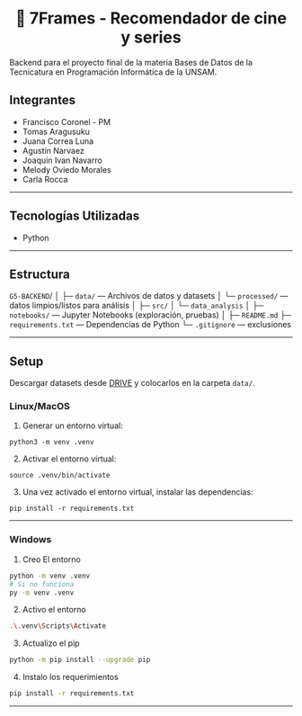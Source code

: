 # <center>🎥 7Frames  - Recomendador de cine y series

Backend para el proyecto final de la materia Bases de Datos de la Tecnicatura en Programación Informática de la UNSAM.

## Integrantes
* Francisco Coronel - PM
* Tomas Aragusuku
* Juana Correa Luna
* Agustín Narvaez
* Joaquin Ivan Navarro
* Melody Oviedo Morales
* Carla Rocca

---
## Tecnologías Utilizadas
* Python

---
## Estructura
`G5-BACKEND`/
│
├─ `data/`                         — Archivos de datos y datasets
│     └─ `processed/`                — datos limpios/listos para análisis
│
├─ `src/`
│   └─ `data_analysis`
│
├─ `notebooks/`                    — Jupyter Notebooks (exploración, pruebas)
│
├─ `README.md`
├─ `requirements.txt`              — Dependencias de Python
└─ `.gitignore`                    — exclusiones

---
## Setup

Descargar datasets desde [DRIVE](https://drive.google.com/drive/u/1/folders/1WTljBvyIROGeLNetssgX6SuUPafAIAsl) y colocarlos en la carpeta `data/`.

### Linux/MacOS
1. Generar un entorno virtual:
```
python3 -m venv .venv
```
2. Activar el entorno virtual:
```
source .venv/bin/activate
```
3. Una vez activado el entorno virtual, instalar las dependencias:
```
pip install -r requirements.txt
```
---
### Windows
1. Creo El entorno
```bash
python -m venv .venv
# Si no funciona
py -m venv .venv
```

2. Activo el entorno
```bash
.\.venv\Scripts\Activate
```

3. Actualizo el pip
```bash
python -m pip install --upgrade pip
```  
4. Instalo los requerimientos
```bash
pip install -r requirements.txt
```

---


<!--
## Uso
 1. Activar el entorno virtual:
   - Linux/MacOS:
   ```bash
   source .venv/bin/activate
   ```
   - Windows:
   ```bash
   .\.venv\Scripts\Activate
   ```
2. Si no están creados los datasets procesados, correr el script de procesamiento:
   ```bash
   python src/data_analysis/data_processing.py
   ``` -->